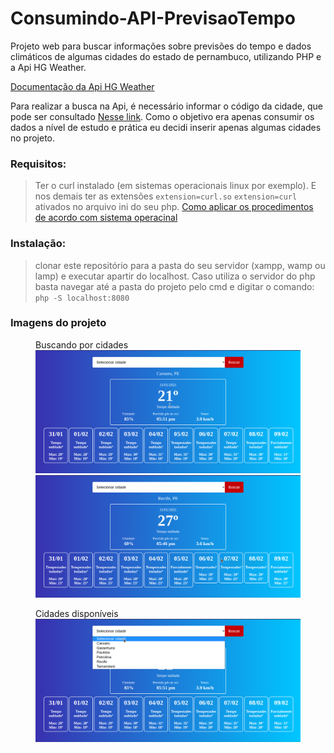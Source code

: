 # Consumindo-API-PrevisaoTempo
 Projeto web para buscar informações sobre previsões do tempo e dados climáticos de algumas cidades do estado de pernambuco, utilizando PHP e a Api HG Weather.

 <a target="_blank" href="https://console.hgbrasil.com/documentation/weather">Documentação da Api HG Weather</a><br>
 
 <p>Para realizar a busca na Api, é necessário informar o código da cidade, que pode ser consultado <a target="_blank" href="https://console.hgbrasil.com/documentation/weather/tools">Nesse link</a>.  Como o objetivo era apenas consumir os dados a nível de estudo e prática eu decidi inserir apenas algumas cidades no projeto.

 <h3>Requisitos:</h3>
    <blockquote>
       Ter o curl instalado (em sistemas operacionais linux por exemplo). E nos demais ter as extensões <code>extension=curl.so</code> <code>extension=curl</code> ativados no arquivo ini do seu php. <a href="https://www.php.net/manual/pt_BR/curl.installation.php">Como aplicar os procedimentos de acordo com sistema operacinal</a>
    </blockquote>
 <h3>Instalação: </h3>
<blockquote>
    clonar este repositório para a pasta do seu servidor (xampp, wamp ou lamp) e executar apartir do localhost. Caso utiliza o servidor do php basta navegar até a pasta do projeto pelo cmd e digitar o comando: <code>php -S localhost:8080</code>
</blockquote>

<h3>Imagens do projeto</h3>

<figure>
 	<figcaption>Buscando por cidades</figcaption>
    <img src="imagens/pesquisaPadrao.png"/>
    <img src="imagens/pesquisaRecife.png">
</figure>
<figure>
 	<figcaption>Cidades disponíveis</figcaption>
    <img src="imagens/cidades.png"/>
</figure>